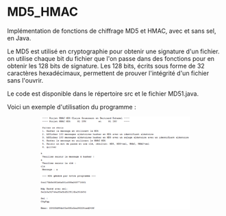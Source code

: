 # MD5_HMAC
Implémentation de fonctions de chiffrage MD5 et HMAC, avec et sans sel, en Java.

Le MD5 est utilisé en cryptographie pour obtenir une signature d'un fichier. on utilise chaque bit du fichier que l'on passe dans des fonctions pour en obtenir les 128 bits de signature. Les 128 bits, écrits sous forme de 32 caractères hexadécimaux, permettent de prouver l'intégrité d'un fichier sans l'ouvrir.

Le code est disponible dans le répertoire src et le fichier MD51.java.

Voici un exemple d'utilisation du programme :
<p align="center">
  <img src="https://github.com/ClaireGouessant/MD5_HMAC/blob/master/MD5.PNG" width="350"/>
</p>
